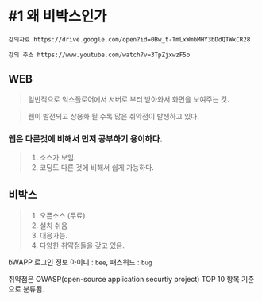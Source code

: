 #1 왜 비박스인가
==============
```강의자료 https://drive.google.com/open?id=0Bw_t-TmLxWmbMHY3bDdQTWxCR28```

```강의 주소 https://www.youtube.com/watch?v=3TpZjxwzF5o```

## WEB  
> 일반적으로 익스플로어에서 서버로 부터 받아와서 화면을 보여주는 것.

> 웹이 발전되고 상용화 될 수록 많은 취약점이 발생하고 있다.

### 웹은 다른것에 비해서 먼저 공부하기 용이하다.
> 1. 소스가 보임.
> 2. 코딩도 다른 것에 비해서 쉽게 가능하다.

## 비박스
> 1. 오픈소스 (무료)
> 2. 설치 쉬움
> 3. 대응가능.
> 4. 다양한 취약점들을 갖고 있음.

bWAPP 로그인 정보 아이디 : `bee`, 패스워드 : `bug`   

취약점은 OWASP(open-source application securtiy project) TOP 10 항목 기준으로 분류됨.
